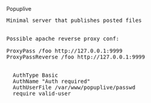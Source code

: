 Popuplive
<pre>
Minimal server that publishes posted files


Possible apache reverse proxy conf:

ProxyPass /foo http://127.0.0.1:9999
ProxyPassReverse /foo http://127.0.0.1:9999

<Location /foo/fileupload>
  AuthType Basic
  AuthName "Auth required"
  AuthUserFile /var/www/popuplive/passwd
  require valid-user
</Location>

</pre>
